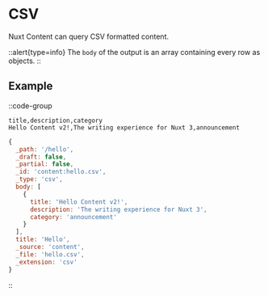 # CSV

Nuxt Content can query CSV formatted content.

::alert{type=info}
The `body` of the output is an array containing every row as objects.
::

## Example

::code-group

  ```csv [content/hello.csv]
  title,description,category
  Hello Content v2!,The writing experience for Nuxt 3,announcement
  ```

  ```js [Output]
  {
    _path: '/hello',
    _draft: false,
    _partial: false,
    _id: 'content:hello.csv',
    _type: 'csv',
    body: [
      {
        title: 'Hello Content v2!',
        description: 'The writing experience for Nuxt 3',
        category: 'announcement'
      }
    ],
    title: 'Hello',
    _source: 'content',
    _file: 'hello.csv',
    _extension: 'csv'
  }
  ```

::
